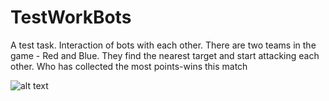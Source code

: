 # TestWorkBots
A test task. Interaction of bots with each other. There are two teams in the game - Red and Blue. They find the nearest target and start attacking each other. Who has collected the most points-wins this match

![alt text](https://i.postimg.cc/CxzWYh2R/6.png)

